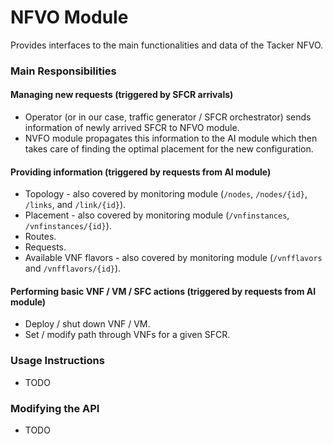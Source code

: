 # NFVO Module

Provides interfaces to the main functionalities and data of the Tacker NFVO.

### Main Responsibilities

#### Managing new requests (triggered by SFCR arrivals)

- Operator (or in our case, traffic generator / SFCR orchestrator) sends information of newly arrived SFCR to NFVO module.
- NVFO module propagates this information to the AI module which then takes care of finding the optimal placement for the new configuration.

#### Providing information (triggered by requests from AI module)

- Topology - also covered by monitoring module (`/nodes`, `/nodes/{id}`, `/links`, and `/link/{id}`).
- Placement - also covered by monitoring module (`/vnfinstances`, `/vnfinstances/{id}`).
- Routes.
- Requests.
- Available VNF flavors - also covered by monitoring module (`/vnfflavors` and `/vnfflavors/{id}`).

#### Performing basic VNF / VM / SFC actions (triggered by requests from AI module)

- Deploy / shut down VNF / VM.
- Set / modify path through VNFs for a given SFCR.

### Usage Instructions

- TODO

### Modifying the API

- TODO

